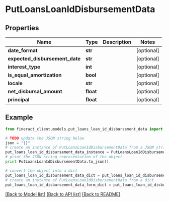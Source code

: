 # PutLoansLoanIdDisbursementData


## Properties

Name | Type | Description | Notes
------------ | ------------- | ------------- | -------------
**date_format** | **str** |  | [optional] 
**expected_disbursement_date** | **str** |  | [optional] 
**interest_type** | **int** |  | [optional] 
**is_equal_amortization** | **bool** |  | [optional] 
**locale** | **str** |  | [optional] 
**net_disbursal_amount** | **float** |  | [optional] 
**principal** | **float** |  | [optional] 

## Example

```python
from fineract_client.models.put_loans_loan_id_disbursement_data import PutLoansLoanIdDisbursementData

# TODO update the JSON string below
json = "{}"
# create an instance of PutLoansLoanIdDisbursementData from a JSON string
put_loans_loan_id_disbursement_data_instance = PutLoansLoanIdDisbursementData.from_json(json)
# print the JSON string representation of the object
print PutLoansLoanIdDisbursementData.to_json()

# convert the object into a dict
put_loans_loan_id_disbursement_data_dict = put_loans_loan_id_disbursement_data_instance.to_dict()
# create an instance of PutLoansLoanIdDisbursementData from a dict
put_loans_loan_id_disbursement_data_form_dict = put_loans_loan_id_disbursement_data.from_dict(put_loans_loan_id_disbursement_data_dict)
```
[[Back to Model list]](../README.md#documentation-for-models) [[Back to API list]](../README.md#documentation-for-api-endpoints) [[Back to README]](../README.md)


